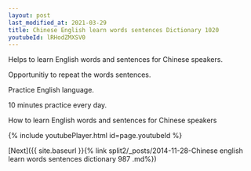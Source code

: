 ```yaml
---
layout: post
last_modified_at: 2021-03-29
title: Chinese English learn words sentences Dictionary 1020 
youtubeId: lRHodZMXSV0
---
```

 
 
Helps to learn English words and sentences for Chinese speakers.

Opportunitiy to repeat the words sentences. 

Practice English language. 
 
10 minutes practice every day. 
 
How to learn English words and sentences for Chinese speakers 
 
{% include youtubePlayer.html id=page.youtubeId %}
 
 
[Next]({{ site.baseurl }}{% link  split2/_posts/2014-11-28-Chinese english learn words sentences dictionary 987 .md%})
 
